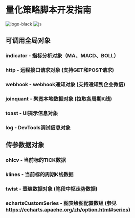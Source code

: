 
# 量化策略脚本开发指南

![logo-black](https://user-images.githubusercontent.com/2844717/125120937-c6c87e80-e125-11eb-8b16-a02201c3099f.png)
![js](https://user-images.githubusercontent.com/2844717/125120949-ccbe5f80-e125-11eb-8624-0f5d8f29ffe2.jpg)


## 可调用全局对象

### indicator - 指标分析对象（MA、MACD、BOLL） 
### http - 远程接口请求对象 (支持GET和POST请求)
### webhook - webhook通知对象 (支持通知到企业微信)
### joinquant - 聚宽本地数据对象 (拉取各周期K线)
### toast - UI提示信息对象
### log - DevTools调试信息对象

## 传参数据对象

### ohlcv - 当前标的TICK数据
### klines - 当前标的周期K线数据
### twist - 壹缠数据对象 (笔段中枢走势数据)
### echartsCustomSeries - 图表绘图配置数组 (参见 https://echarts.apache.org/zh/option.html#series)
